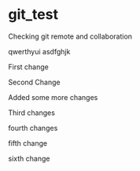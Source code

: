 # git_test
Checking git remote and collaboration

qwerthyui
asdfghjk

First change

Second Change

Added some more changes

Third changes

fourth changes

fifth change

sixth change
